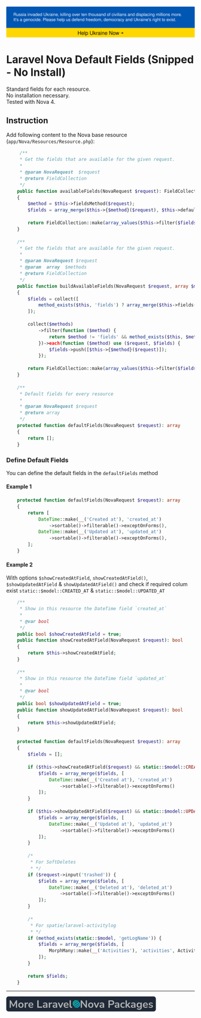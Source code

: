 [![Stand With Ukraine](https://raw.githubusercontent.com/vshymanskyy/StandWithUkraine/main/banner2-direct.svg)](https://vshymanskyy.github.io/StandWithUkraine/)

# Laravel Nova Default Fields (Snipped - No Install)

Standard fields for each resource.  
No installation necessary.  
Tested with Nova 4.

## Instruction

Add following content to the Nova base resource (`app/Nova/Resources/Resource.php`):

```php
     /**
     * Get the fields that are available for the given request.
     *
     * @param NovaRequest  $request
     * @return FieldCollection
     */
    public function availableFields(NovaRequest $request): FieldCollection
    {
        $method = $this->fieldsMethod($request);
        $fields = array_merge($this->{$method}($request), $this->defaultFields($request));

        return FieldCollection::make(array_values($this->filter($fields)));
    }

    /**
     * Get the fields that are available for the given request.
     *
     * @param NovaRequest $request
     * @param  array  $methods
     * @return FieldCollection
     */
    public function buildAvailableFields(NovaRequest $request, array $methods): FieldCollection
    {
        $fields = collect([
            method_exists($this, 'fields') ? array_merge($this->fields($request), $this->defaultFields($request)) : [],
        ]);

        collect($methods)
            ->filter(function ($method) {
                return $method != 'fields' && method_exists($this, $method);
            })->each(function ($method) use ($request, $fields) {
                $fields->push([$this->{$method}($request)]);
            });

        return FieldCollection::make(array_values($this->filter($fields->flatten()->all())));
    }

    /**
     * Default fields for every resource
     *
     * @param NovaRequest $request
     * @return array
     */
    protected function defaultFields(NovaRequest $request): array
    {
        return [];
    }


```

### Define Default Fields

You can define the default fields in the `defaultFields` method

#### Example 1

```php
    protected function defaultFields(NovaRequest $request): array
    {
        return [
            DateTime::make(__('Created at'), 'created_at')
                ->sortable()->filterable()->exceptOnForms(),
            DateTime::make(__('Updated at'), 'updated_at')
                ->sortable()->filterable()->exceptOnForms(),
        ];
    }
```

#### Example 2

With options `$showCreatedAtField`, `showCreatedAtField()`, `$showUpdatedAtField` & `showUpdatedAtField()` and check if required colum exist `static::$model::CREATED_AT` &  `static::$model::UPDATED_AT`

```php
    /**
     * Show in this resource the DateTime field `created_at`
     *
     * @var bool
     */
    public bool $showCreatedAtField = true;
    public function showCreatedAtField(NovaRequest $request): bool
    {
        return $this->showCreatedAtField;
    }

    /**
     * Show in this resource the DateTime field `updated_at`
     *
     * @var bool
     */
    public bool $showUpdatedAtField = true;
    public function showUpdatedAtField(NovaRequest $request): bool
    {
        return $this->showUpdatedAtField;
    }

    protected function defaultFields(NovaRequest $request): array
    {
        $fields = [];

        if ($this->showCreatedAtField($request) && static::$model::CREATED_AT) {
            $fields = array_merge($fields, [
                DateTime::make(__('Created at'), 'created_at')
                    ->sortable()->filterable()->exceptOnForms()
            ]);
        }

        if ($this->showUpdatedAtField($request) && static::$model::UPDATED_AT) {
            $fields = array_merge($fields, [
                DateTime::make(__('Updated at'), 'updated_at')
                    ->sortable()->filterable()->exceptOnForms()
            ]);
        }

        /*
         * For SoftDeletes
         * */
        if ($request->input('trashed')) {
            $fields = array_merge($fields, [
                DateTime::make(__('Deleted at'), 'deleted_at')
                    ->sortable()->filterable()->exceptOnForms()
            ]);
        }

        /*
         * For spatie/laravel-activitylog
         * */
        if (method_exists(static::$model, 'getLogName')) {
            $fields = array_merge($fields, [
                MorphMany::make(__('Activities'), 'activities', Activity::class)
            ]);
        }

        return $fields;
    }
```
---
[![More Laravel Nova Packages](https://raw.githubusercontent.com/Muetze42/asset-repo/main/svg/more-laravel-nova-packages.svg)](https://huth.it/nova-packages)

